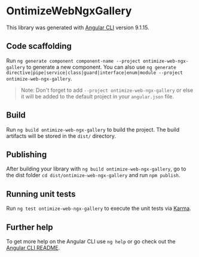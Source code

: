 # OntimizeWebNgxGallery

This library was generated with [Angular CLI](https://github.com/angular/angular-cli) version 9.1.15.

## Code scaffolding

Run `ng generate component component-name --project ontimize-web-ngx-gallery` to generate a new component. You can also use `ng generate directive|pipe|service|class|guard|interface|enum|module --project ontimize-web-ngx-gallery`.
> Note: Don't forget to add `--project ontimize-web-ngx-gallery` or else it will be added to the default project in your `angular.json` file.

## Build

Run `ng build ontimize-web-ngx-gallery` to build the project. The build artifacts will be stored in the `dist/` directory.

## Publishing

After building your library with `ng build ontimize-web-ngx-gallery`, go to the dist folder `cd dist/ontimize-web-ngx-gallery` and run `npm publish`.

## Running unit tests

Run `ng test ontimize-web-ngx-gallery` to execute the unit tests via [Karma](https://karma-runner.github.io).

## Further help

To get more help on the Angular CLI use `ng help` or go check out the [Angular CLI README](https://github.com/angular/angular-cli/blob/master/README.md).
